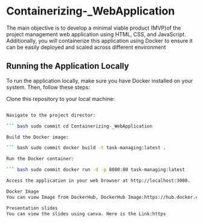# Containerizing-_WebApplication
The main objective is to develop a minimal viable product (MVP)of the project management web application using HTML, CSS, and JavaScript. Additionally, you will containerize this application using Docker to ensure it can be easily deployed and scaled across different environment 

## Running the Application Locally
To run the application locally, make sure you have Docker installed on your system. Then, follow these steps:

Clone this repository to your local machine:

``` bash sudo commit git clone https://github.com/Stella-Remember/Containerizing-_WebApplication.git

Navigate to the project director:

``` bash sudo commit cd Containerizing-_WebApplication

Build the Docker image:

``` bash sudo commit docker build -t task-managing:latest .

Run the Docker container:

``` bash sudo commit docker run -d -p 8080:80 task-managing:latest

Access the application in your web browser at http://localhost:3000.

Docker Image
You can view Image from DockerHub, DockerHub Image:https://hub.docker.com/repository/docker/rstella/my_app/general 

Presentation slides
You can view the slides using canva. Here is the Link:https
